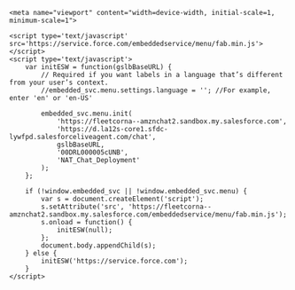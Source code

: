 <html>
<body>

	<meta name="viewport" content="width=device-width, initial-scale=1, minimum-scale=1">
	
	<script type='text/javascript' src='https://service.force.com/embeddedservice/menu/fab.min.js'></script>
	<script type='text/javascript'>
		var initESW = function(gslbBaseURL) {
			// Required if you want labels in a language that’s different from your user’s context.
			//embedded_svc.menu.settings.language = ''; //For example, enter 'en' or 'en-US'
	
			embedded_svc.menu.init(
				'https://fleetcorna--amznchat2.sandbox.my.salesforce.com',
				'https://d.la12s-core1.sfdc-lywfpd.salesforceliveagent.com/chat',
				gslbBaseURL,
				'00DRL000005cUNB',
				'NAT_Chat_Deployment'
			);
		};
	
		if (!window.embedded_svc || !window.embedded_svc.menu) {
			var s = document.createElement('script');
			s.setAttribute('src', 'https://fleetcorna--amznchat2.sandbox.my.salesforce.com/embeddedservice/menu/fab.min.js');
			s.onload = function() {
				initESW(null);
			};
			document.body.appendChild(s);
		} else {
			initESW('https://service.force.com');
		}
	</script>
</body>
</html>
